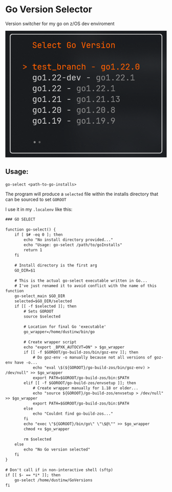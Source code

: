 # Go Version Selector

Version switcher for my go on z/OS dev enviroment


![Screenshot of the interface](https://github.com/dustin-ward/go-select/blob/master/images/ui.png)

## Usage:

`go-select <path-to-go-installs>`

The program will produce a `selected` file within the installs directory that can be sourced to set `GOROOT`

I use it in my `.localenv` like this:

```
### GO SELECT

function go-select() {
    if [ $# -eq 0 ]; then
        echo "No install directory provided..."
        echo "Usage: go-select /path/to/goInstalls"
        return 1
    fi

    # Install directory is the first arg
    GO_DIR=$1

    # This is the actual go-select executable written in Go...
    # I've just renamed it to avoid conflict with the name of this function
    go-select_main $GO_DIR
    selected=$GO_DIR/selected
    if [[ -f $selected ]]; then
        # Sets GOROOT
        source $selected

        # Location for final Go 'executable'
        go_wrapper=/home/dustinw/bin/go

        # Create wrapper script
        echo "export _BPXK_AUTOCVT=ON" > $go_wrapper
        if [[ -f $GOROOT/go-build-zos/bin/goz-env ]]; then
            # Do goz-env -o manually because not all versions of goz-env have -o...
            echo "eval \$(${GOROOT}/go-build-zos/bin/goz-env) > /dev/null" >> $go_wrapper
            export PATH=$GOROOT/go-build-zos/bin:$PATH
        elif [[ -f $GOROOT/go-build-zos/envsetup ]]; then
            # Create wrapper manually for 1.18 or older...
            echo "source ${GOROOT}/go-build-zos/envsetup > /dev/null" >> $go_wrapper
            export PATH=$GOROOT/go-build-zos/bin:$PATH
        else
            echo "Couldnt find go-build-zos..."
        fi
        echo "exec \"${GOROOT}/bin/go\" \"\$@\"" >> $go_wrapper
        chmod +x $go_wrapper

        rm $selected
    else
        echo "No Go version selected"
    fi
}

# Don't call if in non-interactive shell (sftp)
if [[ $- == *i* ]]; then
    go-select /home/dustinw/GoVersions
fi
```
